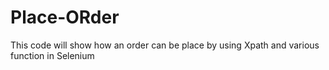# Place-ORder
This code will show how an order can be place by using Xpath and various function in Selenium
